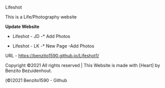 Lifeshot

This is a Life/Photography website

**Update Website**
- Lifeshot - JD
 -* Add Photos

- Lifeshot - LK
 -* New Page
   -Add Photos

URL - https://benzito1590.github.io/Lifeshot1/
 
Copyright ©2021 All rights reserved | This Website is made with [Heart] by Benzito Bezuidenhout.

(©)2021 Benzito1590 - Github
